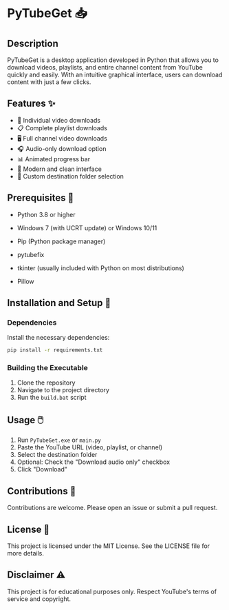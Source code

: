 # PyTubeGet 📥

## Description

PyTubeGet is a desktop application developed in Python that allows you to download videos, playlists, and entire channel content from YouTube quickly and easily. With an intuitive graphical interface, users can download content with just a few clicks.

## Features ✨

- 🎥 Individual video downloads
- 📋 Complete playlist downloads
- 🖥️ Full channel video downloads
- 🎧 Audio-only download option
- 📊 Animated progress bar
- 🌈 Modern and clean interface
- 💾 Custom destination folder selection

## Prerequisites 🔧

- Python 3.8 or higher
- Windows 7 (with UCRT update) or Windows 10/11
- Pip (Python package manager)

- pytubefix
- tkinter (usually included with Python on most distributions)
- Pillow

## Installation and Setup 🚀

### Dependencies

Install the necessary dependencies:

```bash
pip install -r requirements.txt
```

### Building the Executable

1. Clone the repository
2. Navigate to the project directory
3. Run the `build.bat` script

## Usage 🖱️

1. Run `PyTubeGet.exe` or `main.py`
2. Paste the YouTube URL (video, playlist, or channel)
3. Select the destination folder
4. Optional: Check the "Download audio only" checkbox
5. Click "Download"

## Contributions 🤝

Contributions are welcome. Please open an issue or submit a pull request.

## License 📄

This project is licensed under the MIT License. See the LICENSE file for more details.

## Disclaimer ⚠️

This project is for educational purposes only. Respect YouTube's terms of service and copyright.

